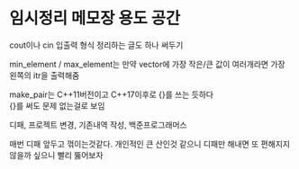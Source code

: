 # 임시정리 메모장 용도 공간

cout이나 cin 입출력 형식 정리하는 글도 하나 써두기

min_element / max_element는 만약 vector에 가장 작은/큰 값이 여러개라면 가장 왼쪽의 itr을 출력해줌

make_pair는 C++11버전이고 C++17이후로 {}를 쓰는 듯하다  
{}를 써도 문제 없는걸로 보임

디패, 프로젝트 변경, 기존내역 작성, 백준프로그래머스

매번 디패 앞두고 꺾이는것같다.
개인적인 큰 산인것 같으니 디패만 해내면 또 편해지지 않을까 싶으니 빨리 뚫어보자
